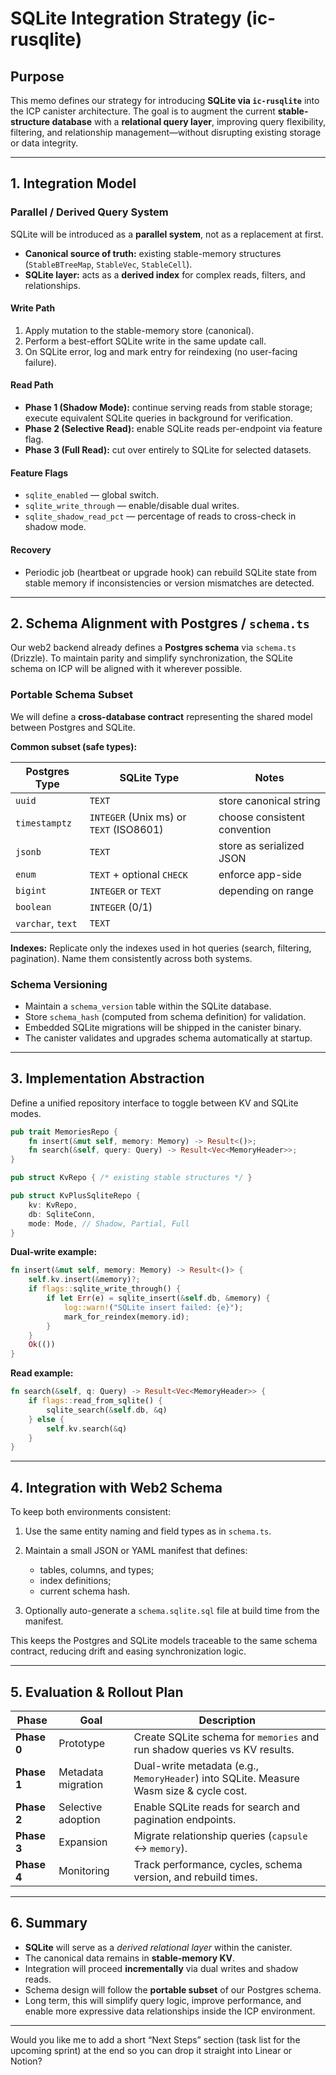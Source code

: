 # **SQLite Integration Strategy (ic-rusqlite)**

## **Purpose**

This memo defines our strategy for introducing **SQLite via `ic-rusqlite`** into the ICP canister architecture.
The goal is to augment the current **stable-structure database** with a **relational query layer**, improving query flexibility, filtering, and relationship management—without disrupting existing storage or data integrity.

---

## **1. Integration Model**

### **Parallel / Derived Query System**

SQLite will be introduced as a **parallel system**, not as a replacement at first.

- **Canonical source of truth:** existing stable-memory structures (`StableBTreeMap`, `StableVec`, `StableCell`).
- **SQLite layer:** acts as a **derived index** for complex reads, filters, and relationships.

#### **Write Path**

1. Apply mutation to the stable-memory store (canonical).
2. Perform a best-effort SQLite write in the same update call.
3. On SQLite error, log and mark entry for reindexing (no user-facing failure).

#### **Read Path**

- **Phase 1 (Shadow Mode):** continue serving reads from stable storage; execute equivalent SQLite queries in background for verification.
- **Phase 2 (Selective Read):** enable SQLite reads per-endpoint via feature flag.
- **Phase 3 (Full Read):** cut over entirely to SQLite for selected datasets.

#### **Feature Flags**

- `sqlite_enabled` — global switch.
- `sqlite_write_through` — enable/disable dual writes.
- `sqlite_shadow_read_pct` — percentage of reads to cross-check in shadow mode.

#### **Recovery**

- Periodic job (heartbeat or upgrade hook) can rebuild SQLite state from stable memory if inconsistencies or version mismatches are detected.

---

## **2. Schema Alignment with Postgres / `schema.ts`**

Our web2 backend already defines a **Postgres schema** via `schema.ts` (Drizzle).
To maintain parity and simplify synchronization, the SQLite schema on ICP will be aligned with it wherever possible.

### **Portable Schema Subset**

We will define a **cross-database contract** representing the shared model between Postgres and SQLite.

**Common subset (safe types):**

| Postgres Type     | SQLite Type                             | Notes                        |
| ----------------- | --------------------------------------- | ---------------------------- |
| `uuid`            | `TEXT`                                  | store canonical string       |
| `timestamptz`     | `INTEGER` (Unix ms) or `TEXT` (ISO8601) | choose consistent convention |
| `jsonb`           | `TEXT`                                  | store as serialized JSON     |
| `enum`            | `TEXT` + optional `CHECK`               | enforce app-side             |
| `bigint`          | `INTEGER` or `TEXT`                     | depending on range           |
| `boolean`         | `INTEGER` (0/1)                         |                              |
| `varchar`, `text` | `TEXT`                                  |                              |

**Indexes:**
Replicate only the indexes used in hot queries (search, filtering, pagination).
Name them consistently across both systems.

### **Schema Versioning**

- Maintain a `schema_version` table within the SQLite database.
- Store `schema_hash` (computed from schema definition) for validation.
- Embedded SQLite migrations will be shipped in the canister binary.
- The canister validates and upgrades schema automatically at startup.

---

## **3. Implementation Abstraction**

Define a unified repository interface to toggle between KV and SQLite modes.

```rust
pub trait MemoriesRepo {
    fn insert(&mut self, memory: Memory) -> Result<()>;
    fn search(&self, query: Query) -> Result<Vec<MemoryHeader>>;
}

pub struct KvRepo { /* existing stable structures */ }

pub struct KvPlusSqliteRepo {
    kv: KvRepo,
    db: SqliteConn,
    mode: Mode, // Shadow, Partial, Full
}
```

**Dual-write example:**

```rust
fn insert(&mut self, memory: Memory) -> Result<()> {
    self.kv.insert(&memory)?;
    if flags::sqlite_write_through() {
        if let Err(e) = sqlite_insert(&self.db, &memory) {
            log::warn!("SQLite insert failed: {e}");
            mark_for_reindex(memory.id);
        }
    }
    Ok(())
}
```

**Read example:**

```rust
fn search(&self, q: Query) -> Result<Vec<MemoryHeader>> {
    if flags::read_from_sqlite() {
        sqlite_search(&self.db, &q)
    } else {
        self.kv.search(&q)
    }
}
```

---

## **4. Integration with Web2 Schema**

To keep both environments consistent:

1. Use the same entity naming and field types as in `schema.ts`.
2. Maintain a small JSON or YAML manifest that defines:

   - tables, columns, and types;
   - index definitions;
   - current schema hash.

3. Optionally auto-generate a `schema.sqlite.sql` file at build time from the manifest.

This keeps the Postgres and SQLite models traceable to the same schema contract, reducing drift and easing synchronization logic.

---

## **5. Evaluation & Rollout Plan**

| Phase       | Goal               | Description                                                                             |
| ----------- | ------------------ | --------------------------------------------------------------------------------------- |
| **Phase 0** | Prototype          | Create SQLite schema for `memories` and run shadow queries vs KV results.               |
| **Phase 1** | Metadata migration | Dual-write metadata (e.g., `MemoryHeader`) into SQLite. Measure Wasm size & cycle cost. |
| **Phase 2** | Selective adoption | Enable SQLite reads for search and pagination endpoints.                                |
| **Phase 3** | Expansion          | Migrate relationship queries (`capsule` ↔ `memory`).                                    |
| **Phase 4** | Monitoring         | Track performance, cycles, schema version, and rebuild times.                           |

---

## **6. Summary**

- **SQLite** will serve as a _derived relational layer_ within the canister.
- The canonical data remains in **stable-memory KV**.
- Integration will proceed **incrementally** via dual writes and shadow reads.
- Schema design will follow the **portable subset** of our Postgres schema.
- Long term, this will simplify query logic, improve performance, and enable more expressive data relationships inside the ICP environment.

---

Would you like me to add a short “Next Steps” section (task list for the upcoming sprint) at the end so you can drop it straight into Linear or Notion?
